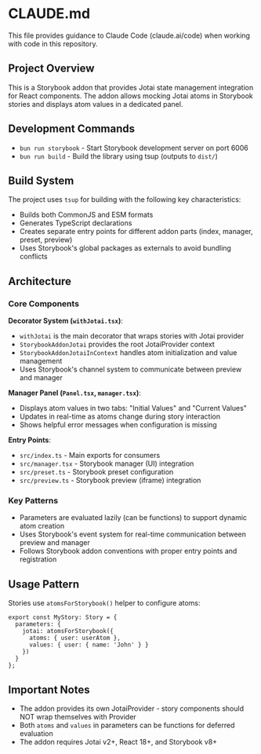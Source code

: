 # CLAUDE.md

This file provides guidance to Claude Code (claude.ai/code) when working with code in this repository.

## Project Overview

This is a Storybook addon that provides Jotai state management integration for React components. The addon allows mocking Jotai atoms in Storybook stories and displays atom values in a dedicated panel.

## Development Commands

- `bun run storybook` - Start Storybook development server on port 6006
- `bun run build` - Build the library using tsup (outputs to `dist/`)

## Build System

The project uses `tsup` for building with the following key characteristics:
- Builds both CommonJS and ESM formats
- Generates TypeScript declarations
- Creates separate entry points for different addon parts (index, manager, preset, preview)
- Uses Storybook's global packages as externals to avoid bundling conflicts

## Architecture

### Core Components

**Decorator System (`withJotai.tsx`)**:
- `withJotai` is the main decorator that wraps stories with Jotai provider
- `StorybookAddonJotai` provides the root JotaiProvider context
- `StorybookAddonJotaiInContext` handles atom initialization and value management
- Uses Storybook's channel system to communicate between preview and manager

**Manager Panel (`Panel.tsx`, `manager.tsx`)**:
- Displays atom values in two tabs: "Initial Values" and "Current Values" 
- Updates in real-time as atoms change during story interaction
- Shows helpful error messages when configuration is missing

**Entry Points**:
- `src/index.ts` - Main exports for consumers
- `src/manager.tsx` - Storybook manager (UI) integration 
- `src/preset.ts` - Storybook preset configuration
- `src/preview.ts` - Storybook preview (iframe) integration

### Key Patterns

- Parameters are evaluated lazily (can be functions) to support dynamic atom creation
- Uses Storybook's event system for real-time communication between preview and manager
- Follows Storybook addon conventions with proper entry points and registration

## Usage Pattern

Stories use `atomsForStorybook()` helper to configure atoms:

```tsx
export const MyStory: Story = {
  parameters: {
    jotai: atomsForStorybook({
      atoms: { user: userAtom },
      values: { user: { name: 'John' } }
    })
  }
};
```

## Important Notes

- The addon provides its own JotaiProvider - story components should NOT wrap themselves with Provider
- Both `atoms` and `values` in parameters can be functions for deferred evaluation
- The addon requires Jotai v2+, React 18+, and Storybook v8+